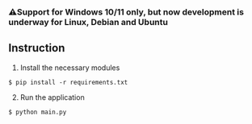 ### ⚠️Support for Windows 10/11 only, but now development is underway for Linux, Debian and Ubuntu

## Instruction
1. Install the necessary modules

```shell
$ pip install -r requirements.txt
```

2. Run the application

```shell
$ python main.py
```
